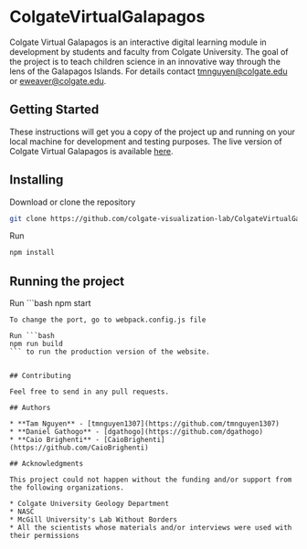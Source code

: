 # ColgateVirtualGalapagos

Colgate Virtual Galapagos is an interactive digital learning module in development by students and faculty from Colgate University. The goal of the project is to teach children science in an innovative way through the lens of the Galapagos Islands. For details contact tmnguyen@colgate.edu or eweaver@colgate.edu.

## Getting Started

These instructions will get you a copy of the project up and running on your local machine for development and testing purposes. The live version of Colgate Virtual Galapagos is available [here](http://virtualgalapagos.colgate.edu).

## Installing 

Download or clone the repository 

```bash
git clone https://github.com/colgate-visualization-lab/ColgateVirtualGalapagos.git
```

Run 
```bash
npm install
```

## Running the project 

Run ```bash
npm start
``` to start the dev server. Project will be running at http://localhost:9000/
To change the port, go to webpack.config.js file 

Run ```bash
npm run build
``` to run the production version of the website. 


## Contributing

Feel free to send in any pull requests.

## Authors

* **Tam Nguyen** - [tmnguyen1307](https://github.com/tmnguyen1307)
* **Daniel Gathogo** - [dgathogo](https://github.com/dgathogo)
* **Caio Brighenti** - [CaioBrighenti](https://github.com/CaioBrighenti)

## Acknowledgments

This project could not happen without the funding and/or support from the following organizations.

* Colgate University Geology Department
* NASC
* McGill University's Lab Without Borders
* All the scientists whose materials and/or interviews were used with their permissions

